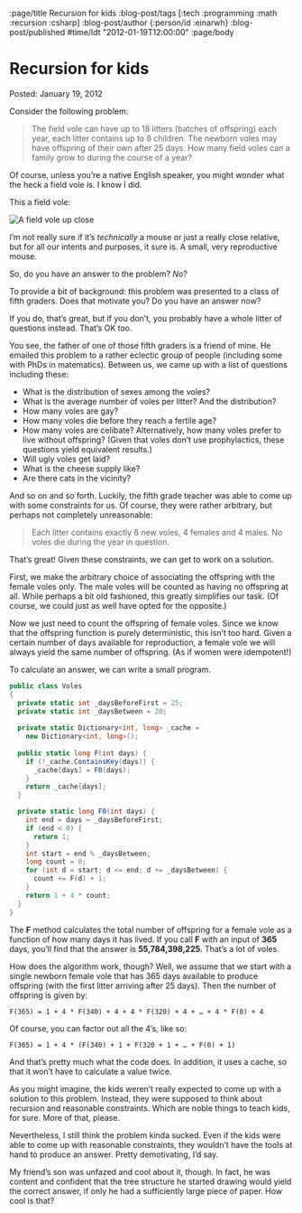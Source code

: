 :page/title Recursion for kids
:blog-post/tags [:tech :programming :math :recursion :csharp]
:blog-post/author {:person/id :einarwh}
:blog-post/published #time/ldt "2012-01-19T12:00:00"
:page/body

# Recursion for kids

Posted: January 19, 2012

Consider the following problem:

> The field vole can have up to 18 litters (batches of offspring) each year, each litter contains up to 8 children. The newborn voles may have offspring of their own after 25 days. How many field voles can a family grow to during the course of a year?

Of course, unless you’re a native English speaker, you might wonder what the heck a field vole is. I know I did.

This a field vole:

![A field vole up close](/images/field-vole.jpg)

I’m not really sure if it’s _technically_ a mouse or just a really close relative, but for all our intents and purposes, it sure is. A small, very reproductive mouse.

So, do you have an answer to the problem? _No_?

To provide a bit of background: this problem was presented to a class of fifth graders. Does that motivate you? Do you have an answer now?

If you do, that’s great, but if you don’t, you probably have a whole litter of questions instead. That’s OK too.

You see, the father of one of those fifth graders is a friend of mine. He emailed this problem to a rather eclectic group of people (including some with PhDs in matematics). Between us, we came up with a list of questions including these:

* What is the distribution of sexes among the voles?
* What is the average number of voles per litter? And the distribution?
* How many voles are gay?
* How many voles die before they reach a fertile age?
* How many voles are celibate? Alternatively, how many voles prefer to live without offspring? (Given that voles don’t use prophylactics, these questions yield equivalent results.)
* Will ugly voles get laid?
* What is the cheese supply like?
* Are there cats in the vicinity?

And so on and so forth. Luckily, the fifth grade teacher was able to come up with some constraints for us. Of course, they were rather arbitrary, but perhaps not completely unreasonable:

> Each litter contains exactly 8 new voles, 4 females and 4 males. No voles die during the year in question.

That’s great! Given these constraints, we can get to work on a solution.

First, we make the arbitrary choice of associating the offspring with the female voles only. The male voles will be counted as having no offspring at all. While perhaps a bit old fashioned, this greatly simplifies our task. (Of course, we could just as well have opted for the opposite.)

Now we just need to count the offspring of female voles. Since we know that the offspring function is purely deterministic, this isn’t too hard. Given a certain number of days available for reproduction, a female vole we will always yield the same number of offspring. (As if women were idempotent!)

To calculate an answer, we can write a small program.

```csharp
public class Voles 
{
  private static int _daysBeforeFirst = 25;
  private static int _daysBetween = 20;
 
  private static Dictionary<int, long> _cache = 
    new Dictionary<int, long>();
  
  public static long F(int days) {
    if (!_cache.ContainsKey(days)) {
      _cache[days] = F0(days);
    }
    return _cache[days];
  }

  private static long F0(int days) {
    int end = days – _daysBeforeFirst;
    if (end < 0) {
      return 1;
    }
    int start = end % _daysBetween;
    long count = 0;
    for (int d = start; d <= end; d += _daysBetween) {
      count += F(d) + 1;
    }
    return 1 + 4 * count;
  }
}
```

The **F** method calculates the total number of offspring for a female vole as a function of how many days it has lived. If you call **F** with an input of **365** days, you’ll find that the answer is **55,784,398,225**. That’s a lot of voles.

How does the algorithm work, though? Well, we assume that we start with a single newborn female vole that has 365 days available to produce offspring (with the first litter arriving after 25 days). Then the number of offspring is given by:

```
F(365) = 1 + 4 * F(340) + 4 + 4 * F(320) + 4 + … + 4 * F(0) + 4
```

Of course, you can factor out all the 4’s, like so:

```
F(365) = 1 + 4 * (F(340) + 1 + F(320 + 1 + … + F(0) + 1)
```

And that’s pretty much what the code does. In addition, it uses a cache, so that it won’t have to calculate a value twice.

As you might imagine, the kids weren’t really expected to come up with a solution to this problem. Instead, they were supposed to think about recursion and reasonable constraints. Which are noble things to teach kids, for sure. More of that, please.

Nevertheless, I still think the problem kinda sucked. Even if the kids were able to come up with reasonable constraints, they wouldn’t have the tools at hand to produce an answer. Pretty demotivating, I’d say.

My friend’s son was unfazed and cool about it, though. In fact, he was content and confident that the tree structure he started drawing would yield the correct answer, if only he had a sufficiently large piece of paper. How cool is that?
